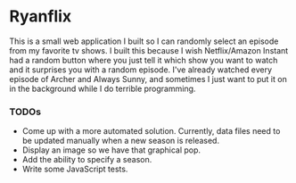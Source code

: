 # Ryanflix

This is a small web application I built so I can randomly select an episode from my favorite tv shows. I built this because I wish Netflix/Amazon Instant had a random button where you just tell it which show you want to watch and it surprises you with a random episode. I've already watched every episode of Archer and Always Sunny, and sometimes I just want to put it on in the background while I do terrible programming.

### TODOs

* Come up with a more automated solution. Currently, data files need to be updated manually when a new season is released.
* Display an image so we have that graphical pop.
* Add the ability to specify a season.
* Write some JavaScript tests.
